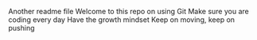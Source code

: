 Another readme file
Welcome to this repo on using Git
Make sure you are coding every day
Have the growth mindset
Keep on moving, keep on pushing
